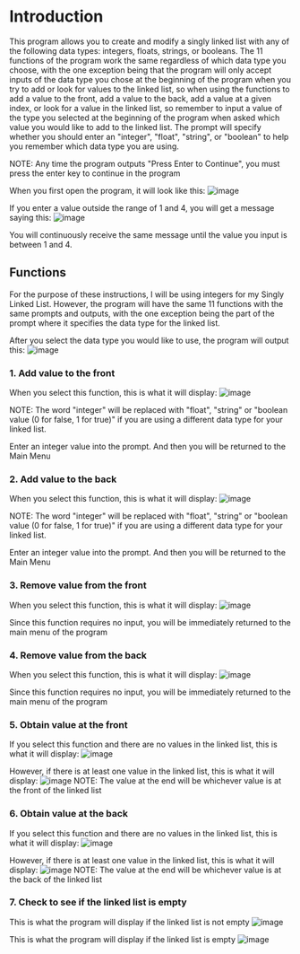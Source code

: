 # Introduction
This program allows you to create and modify a singly linked list with any of the following data types: integers, floats, strings, or booleans. The 11 functions of the program work the same regardless of which data type you choose, with the one exception being that the program will only accept inputs of the data type you chose at the beginning of the program when you try to add or look for values to the linked list, so when using the functions to add a value to the front, add a value to the back, add a value at a given index, or look for a value in the linked list, so remember to input a value of the type you selected at the beginning of the program when asked which value you would like to add to the linked list. The prompt will specify whether you should enter an "integer", "float", "string", or "boolean" to help you remember which data type you are using.

NOTE: Any time the program outputs "Press Enter to Continue", you must press the enter key to continue in the program

When you first open the program, it will look like this:
![image](https://github.com/user-attachments/assets/e30c59f8-4b56-454d-8dff-ce30f5560662)

If you enter a value outside the range of 1 and 4, you will get a message saying this:
![image](https://github.com/user-attachments/assets/31665139-ba9c-48a0-8043-2fd9926ae6b7)

You will continuously receive the same message until the value you input is between 1 and 4.

## Functions
For the purpose of these instructions, I will be using integers for my Singly Linked List. However, the program will have the same 11 functions with the same prompts and outputs, with the one exception being the part of the prompt where it specifies the data type for the linked list.

After you select the data type you would like to use, the program will output this:
![image](https://github.com/user-attachments/assets/3f480e44-0619-4841-b749-0a36aa68928a)

### 1. Add value to the front
When you select this function, this is what it will display:
![image](https://github.com/user-attachments/assets/05254453-40db-44d8-a594-69163b5bc867)

NOTE: The word "integer" will be replaced with "float", "string" or "boolean value (0 for false, 1 for true)" if you are using a different data type for your linked list.

Enter an integer value into the prompt. And then you will be returned to the Main Menu

### 2. Add value to the back
When you select this function, this is what it will display:
![image](https://github.com/user-attachments/assets/4656b3ef-8e34-4033-bee4-057677d79d25)

NOTE: The word "integer" will be replaced with "float", "string" or "boolean value (0 for false, 1 for true)" if you are using a different data type for your linked list.

Enter an integer value into the prompt. And then you will be returned to the Main Menu

### 3. Remove value from the front
When you select this function, this is what it will display:
![image](https://github.com/user-attachments/assets/19ef08e2-03b6-47a0-b455-8c0361b5981b)

Since this function requires no input, you will be immediately returned to the main menu of the program

### 4. Remove value from the back
When you select this function, this is what it will display:
![image](https://github.com/user-attachments/assets/f59d6ed3-d431-4472-b6c8-57e7716ba6dd)

Since this function requires no input, you will be immediately returned to the main menu of the program

### 5. Obtain value at the front
If you select this function and there are no values in the linked list, this is what it will display:
![image](https://github.com/user-attachments/assets/61fd81b3-4eb7-459b-b662-3360e556a499)

However, if there is at least one value in the linked list, this is what it will display:
![image](https://github.com/user-attachments/assets/957e41a0-95c8-4c11-8a6c-aeb7ecc33faf)
NOTE: The value at the end will be whichever value is at the front of the linked list

### 6. Obtain value at the back
If you select this function and there are no values in the linked list, this is what it will display:
![image](https://github.com/user-attachments/assets/6e325b3a-93c2-4355-b906-895149634381)

However, if there is at least one value in the linked list, this is what it will display:
![image](https://github.com/user-attachments/assets/f1bdefa9-dc90-465c-b83b-75d56226ffa4)
NOTE: The value at the end will be whichever value is at the back of the linked list

### 7. Check to see if the linked list is empty
This is what the program will display if the linked list is not empty
![image](https://github.com/user-attachments/assets/10e9e2c6-e69a-4437-8fc2-c835265f4de2)

This is what the program will display if the linked list is empty
![image](https://github.com/user-attachments/assets/dbdb4de3-df35-4232-85d8-3e301f7b2c5a)


